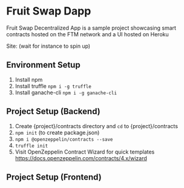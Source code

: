 # Fruit Swap Dapp
Fruit Swap Decentralized App is a sample project showcasing smart contracts hosted on the FTM network and a UI hosted on Heroku

Site:
(wait for instance to spin up)

## Environment Setup

1. Install npm
2. Install truffle  `npm i -g truffle`
3. Install ganache-cli  `npm i -g ganache-cli`

## Project Setup (Backend)
1. Create {project}/contracts directory and `cd` to {project}/contracts
2. `npm init` (to create package.json)
3. `npm i @openzeppelin/contracts --save`
4. `truffle init`
5. Visit OpenZeppelin Contract Wizard for quick templates https://docs.openzeppelin.com/contracts/4.x/wizard

## Project Setup (Frontend)
